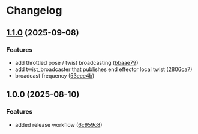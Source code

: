 # Changelog

## [1.1.0](https://github.com/utiasDSL/crisp_controllers/compare/v1.0.0...v1.1.0) (2025-09-08)


### Features

* add throttled pose / twist broadcasting ([bbaae79](https://github.com/utiasDSL/crisp_controllers/commit/bbaae798c6f56804ef41e87711597ae1529f62f0))
* add twist_broadcaster that publishes end effector local twist ([2806ca7](https://github.com/utiasDSL/crisp_controllers/commit/2806ca7eec03c48e1ef3ba305c57f9cde4b5dc5e))
* broadcast frequency ([53eee4b](https://github.com/utiasDSL/crisp_controllers/commit/53eee4b07110edae313f6e2c0a42a1ed6f30d27e))

## 1.0.0 (2025-08-10)


### Features

* added release workflow ([6c959c8](https://github.com/utiasDSL/crisp_controllers/commit/6c959c865f2b6953e6a1242fae34ab00a9d59803))
